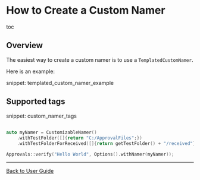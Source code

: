 <a id="top"></a>

# How to Create a Custom Namer

toc

## Overview

The easiest way to create a custom namer is to use a `TemplatedCustomNamer`.

Here is an example:

snippet: templated_custom_namer_example

## Supported tags

snippet: custom_namer_tags

##  

```cpp
auto myNamer = CustomizableNamer()
    .withTestFolder([]{return "C:/ApprovalFiles";})
    .withTestFolderForReceived([]{return getTestFolder() + "/received"});

Approvals::verify("Hello World", Options().withNamer(myNamer));
```


---

[Back to User Guide](/doc/README.md#top)

